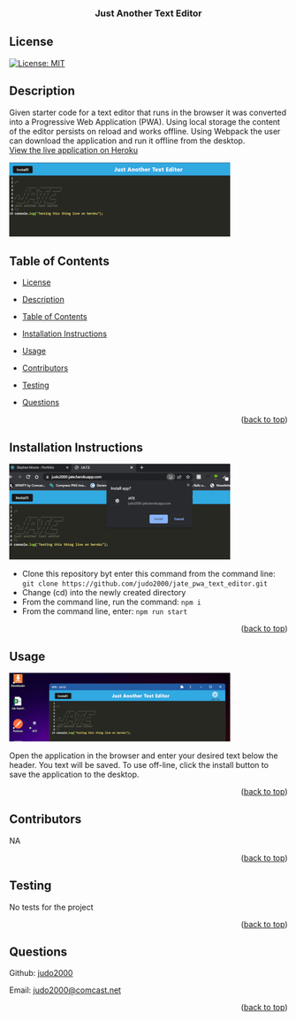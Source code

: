 <div id="top"></div>
    <h3 align="center">Just Another Text Editor</h3>

## License

[![License: MIT](https://img.shields.io/badge/License-MIT-yellow.svg)](https://opensource.org/licenses/MIT)

## Description

Given starter code for a text editor that runs in the browser it was converted into a Progressive Web Application (PWA). Using local storage the content of the editor persists on reload and works offline. Using Webpack the user can download the application and run it offline from the desktop.  
[View the live application on Heroku](https://judo2000-jate.herokuapp.com/)

![!JATE Project Screenshot](img/project_screenshot1.png)

## Table of Contents

- [License](#license)
- [Description](#description)
- [Table of Contents](#table-of-contents)
- [Installation Instructions](#installation-instructions)
- [Usage](#usage)
- [Contributors](#contributors)
- [Testing](#testing)
- [Questions](#questions)

  <p align="right">(<a href="#top">back to top</a>)</p>

## Installation Instructions

![!JATE Project Screenshot](img/project_screenshot2.png)

  <ul><li>Clone this repository byt enter this command from the command line: <code>git clone https://github.com/judo2000/jate_pwa_text_editor.git</code></li><li>Change (cd) into the newly created directory</li><li>From the command line, run the command: <code>npm i</code to install all necessary packages</li><li>From the command line, enter: <code>npm run start</code></li></ul>
  
  <p align="right">(<a href="#top">back to top</a>)</p>
  
  ## Usage
  ![!JATE Project Screenshot](img/project_screenshot3.png)

Open the application in the browser and enter your desired text below the header. You text will be saved. To use off-line, click the install button to save the application to the desktop.

  <p align="right">(<a href="#top">back to top</a>)</p>
  
    
  ## Contributors
  NA

  <p align="right">(<a href="#top">back to top</a>)</p>

## Testing

No tests for the project

  <p align="right">(<a href="#top">back to top</a>)</p>

## Questions

Github: [judo2000](https://github.com/judo2000)<br/>

Email: [judo2000@comcast.net](judo2000@comcast.net)

  <p align="right">(<a href="#top">back to top</a>)</p>
